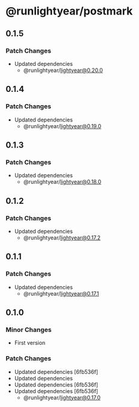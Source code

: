 # @runlightyear/postmark

## 0.1.5

### Patch Changes

- Updated dependencies
  - @runlightyear/lightyear@0.20.0

## 0.1.4

### Patch Changes

- Updated dependencies
  - @runlightyear/lightyear@0.19.0

## 0.1.3

### Patch Changes

- Updated dependencies
  - @runlightyear/lightyear@0.18.0

## 0.1.2

### Patch Changes

- Updated dependencies
  - @runlightyear/lightyear@0.17.2

## 0.1.1

### Patch Changes

- Updated dependencies
  - @runlightyear/lightyear@0.17.1

## 0.1.0

### Minor Changes

- First version

### Patch Changes

- Updated dependencies [6fb536f]
- Updated dependencies
- Updated dependencies [6fb536f]
- Updated dependencies [6fb536f]
  - @runlightyear/lightyear@0.17.0
